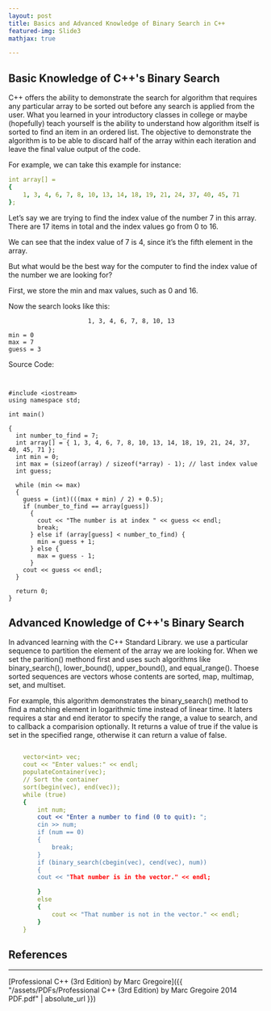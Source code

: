 ```yaml
---
layout: post
title: Basics and Advanced Knowledge of Binary Search in C++
featured-img: Slide3
mathjax: true

---
```

## Basic Knowledge of C++'s Binary Search
C++ offers the ability to demonstrate the search for algorithm that requires any particular array to be sorted out before any
search is applied from the user. What you learned in your introductory classes in college or maybe (hopefully) teach yourself is
the ability to understand how algorithm itself is sorted to find an item in an ordered list. The objective to demonstrate the algorithm
is to be able to discard half of the array within each iteration and leave the final value output of the code.

For example, we can take this example for instance:



```yaml
int array[] =
{
    1, 3, 4, 6, 7, 8, 10, 13, 14, 18, 19, 21, 24, 37, 40, 45, 71
};
```
Let’s say we are trying to find the index value of the number 7 in this array. There are 17 items in total and the index values go from 0 to 16.

We can see that the index value of 7 is 4, since it’s the fifth element in the array.

But what would be the best way for the computer to find the index value of the number we are looking for?

First, we store the min and max values, such as 0 and 16.

Now the search looks like this:

```
                      1, 3, 4, 6, 7, 8, 10, 13

min = 0
max = 7
guess = 3

```

Source Code:
```


#include <iostream>
using namespace std;

int main()

{
  int number_to_find = 7;
  int array[] = { 1, 3, 4, 6, 7, 8, 10, 13, 14, 18, 19, 21, 24, 37, 40, 45, 71 };
  int min = 0;
  int max = (sizeof(array) / sizeof(*array) - 1); // last index value
  int guess;

  while (min <= max)
  {
    guess = (int)(((max + min) / 2) + 0.5);
    if (number_to_find == array[guess])
      {
        cout << "The number is at index " << guess << endl;
        break;
      } else if (array[guess] < number_to_find) {
        min = guess + 1;
      } else {
        max = guess - 1;
      }
    cout << guess << endl;
  }

  return 0;
}

```


## Advanced Knowledge of C++'s Binary Search
In advanced learning with the C++ Standard Library. we use a particular sequence to partition the element of the array we are
looking for. When we set the parition() methond first and uses such algorithms like binary_search(), lower_bound(), upper_bound(), and
equal_range(). Thoese sorted sequences are vectors whose contents are sorted, map, multimap, set, and multiset.

For example, this algorithm demonstrates the binary_search() method to find a matching element in logarithmic time instead of linear
time. It laters requires a star and end iterator to specify the range, a value to search, and to callback a comparision optionally. It returns
a value of true if the value is set in the specified range, otherwise it can return a value of false.

```yaml

    vector<int> vec;
    cout << "Enter values:" << endl;
    populateContainer(vec);
    // Sort the container
    sort(begin(vec), end(vec));
    while (true)
    {
        int num;
        cout << "Enter a number to find (0 to quit): ";
        cin >> num;
        if (num == 0)
        {
            break;
        }
        if (binary_search(cbegin(vec), cend(vec), num))
        {
        cout << "That number is in the vector." << endl;

        }   
        else
        {
            cout << "That number is not in the vector." << endl;
        }
    }

```
## References
---
[Professional C++ (3rd Edition) by Marc Gregoire]({{ "/assets/PDFs/Professional C++ (3rd Edition) by Marc Gregoire 2014 PDF.pdf" | absolute_url }})
